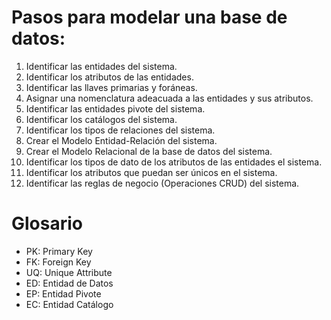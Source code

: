 # Pasos para modelar una base de datos: 

1. Identificar las entidades del sistema.
2. Identificar los atributos de las entidades.
3. Identificar las llaves primarias y foráneas.
4. Asignar una nomenclatura adeacuada a las entidades y sus atributos.
5. Identificar las entidades pivote del sistema.
6. Identificar los catálogos del sistema.
7. Identificar los tipos de relaciones del sistema.
8. Crear el Modelo Entidad-Relación del sistema.
9. Crear el Modelo Relacional de la base de datos del sistema.
10. Identificar los tipos de dato de los atributos de las entidades el sistema.
11. Identificar los atributos que puedan ser únicos en el sistema.
12. Identificar las reglas de negocio (Operaciones CRUD) del sistema.

# Glosario 

- PK: Primary Key
- FK: Foreign Key
- UQ: Unique Attribute
- ED: Entidad de Datos
- EP: Entidad Pivote
- EC: Entidad Catálogo
















